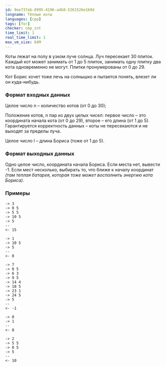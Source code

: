 ```yaml
---
id: 9ee737ab-8995-4196-a4b8-5261526e1b9d
longname: Тёплые коты
languages: [cpp]
tags: [for]
checker: cmp_int
time_limit: 1
real_time_limit: 1
max_vm_size: 64M
---
```


Коты лежат на полу в узком луче солнца. Луч пересекает 30 плиток. Каждый кот может занимать от 1 до 5 плиток, занимать одну плитку два кота одновременно не могут. Плитки пронумерованы от 0 до 29.

Кот Борис хочет тоже лечь на солнышко и пытается понять, влезет ли он куда-нибудь.

### Формат входных данных

Целое число n – количество котов (от 0 до 30);

Положение котов, n пар из двух целых чисел: первое число – это координата начала кота (от 0 до 29), второе – его длина (от 1 до 5). Гарантируется корректность данных – коты не пересекаются и не выходят за пределы луча.

Целое число l – длина Бориса (тоже от 1 до 5).

### Формат выходных данных

Одно целое число, координата начала Бориса. 
Если места нет, вывести -1. 
Если мест несколько, выбирать то, что ближе к началу координат *(там теплая батарея, которая тоже может восполнить энергию кота Бориса)*.

### Примеры

```
-> 3
-> 0 5
-> 5 5
-> 10 5
-> 5
--
<- 15
```

```
-> 1
-> 10 5
-> 5
--
<- 0
```

```
-> 7
-> 0 5
-> 6 3
-> 9 5
-> 14 4
-> 18 5
-> 23 1
-> 24 5
-> 5
--
<- -1
```

```
-> 0
-> 1
--
<- 0
```

```
-> 2
-> 5 5
-> 0 5
-> 5
--
<- 10
```
